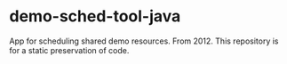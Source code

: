 # demo-sched-tool-java
App for scheduling shared demo resources. From 2012.
This repository is for a static preservation of code.
